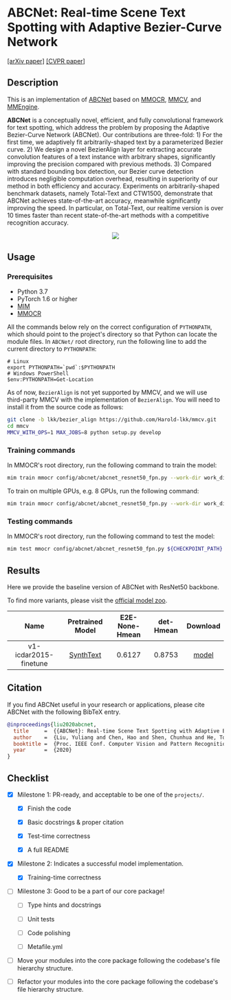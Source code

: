 # ABCNet: Real-time Scene Text Spotting with Adaptive Bezier-Curve Network

<div>
<a href="https://arxiv.org/abs/2002.10200">[arXiv paper]</a>
<a href="https://openaccess.thecvf.com/content_CVPR_2020/papers/Liu_ABCNet_Real-Time_Scene_Text_Spotting_With_Adaptive_Bezier-Curve_Network_CVPR_2020_paper.pdf">[CVPR paper]</a>
</div>

## Description

This is an implementation of [ABCNet](https://github.com/aim-uofa/AdelaiDet) based on [MMOCR](https://github.com/open-mmlab/mmocr/tree/dev-1.x), [MMCV](https://github.com/open-mmlab/mmcv), and [MMEngine](https://github.com/open-mmlab/mmengine).

**ABCNet** is a conceptually novel, efficient, and fully convolutional framework for text spotting, which address the problem by proposing the Adaptive Bezier-Curve Network (ABCNet). Our contributions are three-fold: 1) For the first time, we adaptively fit arbitrarily-shaped text by a parameterized Bezier curve. 2) We design a novel BezierAlign layer for extracting accurate convolution features of a text instance with arbitrary shapes, significantly improving the precision compared with previous methods. 3) Compared with standard bounding box detection, our Bezier curve detection introduces negligible computation overhead, resulting in superiority of our method in both efficiency and accuracy. Experiments on arbitrarily-shaped benchmark datasets, namely Total-Text and CTW1500, demonstrate that ABCNet achieves state-of-the-art accuracy, meanwhile significantly improving the speed. In particular, on Total-Text, our realtime version is over 10 times faster than recent state-of-the-art methods with a competitive recognition accuracy.

<center>
<img src="https://user-images.githubusercontent.com/24622904/205641295-d57c225f-4b2e-4954-b604-ba8c8afc23cb.png">
</center>

## Usage

<!-- For a typical model, this section should contain the commands for training and testing. You are also suggested to dump your environment specification to env.yml by `conda env export > env.yml`. -->

### Prerequisites

- Python 3.7
- PyTorch 1.6 or higher
- [MIM](https://github.com/open-mmlab/mim)
- [MMOCR](https://github.com/open-mmlab/mmocr)

All the commands below rely on the correct configuration of `PYTHONPATH`, which should point to the project's directory so that Python can locate the module files. In `ABCNet/` root directory, run the following line to add the current directory to `PYTHONPATH`:

```shell
# Linux
export PYTHONPATH=`pwd`:$PYTHONPATH
# Windows PowerShell
$env:PYTHONPATH=Get-Location
```

As of now, `BezierAlign` is not yet supported by MMCV, and we will use third-party MMCV with the implementation of `BezierAlign`. You will need to install it from the source code as follows:

```bash
git clone -b lkk/bezier_align https://github.com/Harold-lkk/mmcv.git
cd mmcv
MMCV_WITH_OPS=1 MAX_JOBS=8 python setup.py develop
```

### Training commands

In MMOCR's root directory, run the following command to train the model:

```bash
mim train mmocr config/abcnet/abcnet_resnet50_fpn.py --work-dir work_dirs/
```

To train on multiple GPUs, e.g. 8 GPUs, run the following command:

```bash
mim train mmocr config/abcnet/abcnet_resnet50_fpn.py --work-dir work_dirs/ --launcher pytorch --gpus 8
```

### Testing commands

In MMOCR's root directory, run the following command to test the model:

```bash
mim test mmocr config/abcnet/abcnet_resnet50_fpn.py ${CHECKPOINT_PATH}
```

## Results

Here we provide the baseline version of ABCNet with ResNet50 backbone.

To find more variants, please visit the [official model zoo](https://github.com/aim-uofa/AdelaiDet/blob/master/configs/BAText/README.md).

|         Name          | Pretrained Model | E2E-None-Hmean | det-Hmean |  Download   |
| :-------------------: | :--------------: | :------------: | :-------: | :---------: |
| v1-icdar2015-finetune | [SynthText](<>)  |     0.6127     |  0.8753   | [model](<>) |

## Citation

If you find ABCNet useful in your research or applications, please cite ABCNet with the following BibTeX entry.

```BibTeX
@inproceedings{liu2020abcnet,
  title     =  {{ABCNet}: Real-time Scene Text Spotting with Adaptive Bezier-Curve Network},
  author    =  {Liu, Yuliang and Chen, Hao and Shen, Chunhua and He, Tong and Jin, Lianwen and Wang, Liangwei},
  booktitle =  {Proc. IEEE Conf. Computer Vision and Pattern Recognition (CVPR)},
  year      =  {2020}
}

```

## Checklist

<!-- Here is a checklist illustrating a usual development workflow of a successful project, and also serves as an overview of this project's progress. The PIC (person in charge) or contributors of this project should check all the items that they believe have been finished, which will further be verified by codebase maintainers via a PR.

OpenMMLab's maintainer will review the code to ensure the project's quality. Reaching the first milestone means that this project suffices the minimum requirement of being merged into 'projects/'. But this project is only eligible to become a part of the core package upon attaining the last milestone.

Note that keeping this section up-to-date is crucial not only for this project's developers but the entire community, since there might be some other contributors joining this project and deciding their starting point from this list. It also helps maintainers accurately estimate time and effort on further code polishing, if needed.

A project does not necessarily have to be finished in a single PR, but it's essential for the project to at least reach the first milestone in its very first PR. -->

- [x] Milestone 1: PR-ready, and acceptable to be one of the `projects/`.

  - [x] Finish the code

    <!-- The code's design shall follow existing interfaces and convention. For example, each model component should be registered into `mmocr.registry.MODELS` and configurable via a config file. -->

  - [x] Basic docstrings & proper citation

    <!-- Each major object should contain a docstring, describing its functionality and arguments. If you have adapted the code from other open-source projects, don't forget to cite the source project in docstring and make sure your behavior is not against its license. Typically, we do not accept any code snippet under GPL license. [A Short Guide to Open Source Licenses](https://medium.com/nationwide-technology/a-short-guide-to-open-source-licenses-cf5b1c329edd) -->

  - [x] Test-time correctness

    <!-- If you are reproducing the result from a paper, make sure your model's inference-time performance matches that in the original paper. The weights usually could be obtained by simply renaming the keys in the official pre-trained weights. This test could be skipped though, if you are able to prove the training-time correctness and check the second milestone. -->

  - [x] A full README

    <!-- As this template does. -->

- [x] Milestone 2: Indicates a successful model implementation.

  - [x] Training-time correctness

    <!-- If you are reproducing the result from a paper, checking this item means that you should have trained your model from scratch based on the original paper's specification and verified that the final result matches the report within a minor error range. -->

- [ ] Milestone 3: Good to be a part of our core package!

  - [ ] Type hints and docstrings

    <!-- Ideally *all* the methods should have [type hints](https://www.pythontutorial.net/python-basics/python-type-hints/) and [docstrings](https://google.github.io/styleguide/pyguide.html#381-docstrings). [Example](https://github.com/open-mmlab/mmocr/blob/76637a290507f151215d299707c57cea5120976e/mmocr/utils/polygon_utils.py#L80-L96) -->

  - [ ] Unit tests

    <!-- Unit tests for each module are required. [Example](https://github.com/open-mmlab/mmocr/blob/76637a290507f151215d299707c57cea5120976e/tests/test_utils/test_polygon_utils.py#L97-L106) -->

  - [ ] Code polishing

    <!-- Refactor your code according to reviewer's comment. -->

  - [ ] Metafile.yml

    <!-- It will be parsed by MIM and Inferencer. [Example](https://github.com/open-mmlab/mmocr/blob/1.x/configs/textdet/dbnet/metafile.yml) -->

- [ ] Move your modules into the core package following the codebase's file hierarchy structure.

  <!-- In particular, you may have to refactor this README into a standard one. [Example](/configs/textdet/dbnet/README.md) -->

- [ ] Refactor your modules into the core package following the codebase's file hierarchy structure.

